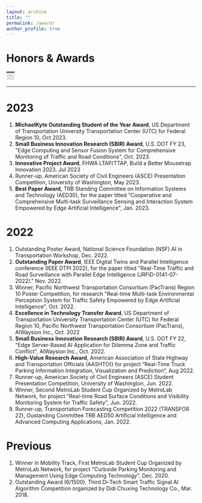 ```yaml
---
layout: archive
title: ""
permalink: /award/
author_profile: true
---
```


# Honors & Awards

<table>
    <tr>
        <td style="background-color: #E3E3E3; border-top: 2px solid black; border-bottom: 0.05px solid white; border-left: 0.05px solid white; border-right: 0.05px solid white; padding: 10px; height: 1px;">
        </td>
    </tr>
</table>

---

# 2023

1. **MichaelKyte Outstanding Student of the Year Award**, US Department of Transportation University Transportation Center (UTC) for Federal Region 10, Oct 2023.
2. **Small Business Innovation Research (SBIR) Award**, U.S. DOT FY 23, "Edge Computing and Sensor Fusion System for Comprehensive Monitoring of Traffic and Road Conditions", Oct. 2023.
3. **Innovative Project Award**, FHWA LTAP/TTAP, Build a Better Mousetrap Innovation 2023. Jul 2023
4. Runner-up, American Society of Civil Engineers (ASCE) Presentation Competition, University of Washington, May 2023.
5. **Best Paper Award**, TRB Standing Committee on Information Systems and Technology (AED30), for the paper titled "Cooperative and Comprehensive Multi-task Surveillance Sensing and Interaction System Empowered by Edge Artificial Intelligence", Jan. 2023.

# 2022

1. Outstanding Poster Award, National Science Foundation (NSF) AI in Transportation Workshop, Dec. 2022.
2. **Outstanding Paper Award**, IEEE Digital Twins and Parallel Intelligence conference (IEEE DTPI 2022), for the paper titled "Real-Time Traffic and Road Surveillance with Parallel Edge Intelligence (JRFID-0141-07-2022)." Nov. 2022.
3. Winner, Pacific Northwest Transportation Consortium (PacTrans) Region 10 Poster Competition, for research "Real-time Multi-task Environmental Perception System for Traffic Safety Empowered by Edge Artificial Intelligence", Oct. 2022.
4. **Excellence in Technology Transfer Award**, US Department of Transportation University Transportation Center (UTC) for Federal Region 10, Pacific Northwest Transportation Consortium (PacTrans), AIWaysion Inc., Oct. 2022
5. **Small Business Innovation Research (SBIR) Award**, U.S. DOT FY 22, "Edge Server-Based AI Application for Dilemma Zone and Traffic Conflict", AIWaysion Inc., Oct. 2022.
6. **High-Value Research Award**, American Association of State Highway and Transportation Officials (AASHTO)} for project “Real-Time Truck Parking Information Integration, Visualization and Prediction”, Aug 2022.
7. Runner-up, American Society of Civil Engineers (ASCE) Student Presentation Competition, University of Washington, Jun. 2022.
8. Winner, Second MetroLab Student Cup Organized by MetroLab Network, for project "Real-time Road Surface Conditions and Visibility Monitoring System for Traffic Safety", Jun. 2022.
9. Runner-up, Transportation Forecasting Competition 2022 (TRANSFOR 22), Oustanding Committee TRB AED50 Artificial Intelligence and Advanced Computing Applications, Jan. 2022.

# Previous

1. Winner in Mobility Track, First MetroLab Student Cup Organized by MetroLab Network, for project "Curbside Parking Monitoring and Management Using Edge Computing Technology". Dec. 2020.
2. Outstanding Award (6/1500), Third Di-Tech Smart Traffic Signal AI Algorithm Competition organized by Didi Chuxing Technology Co., Mar. 2018.

